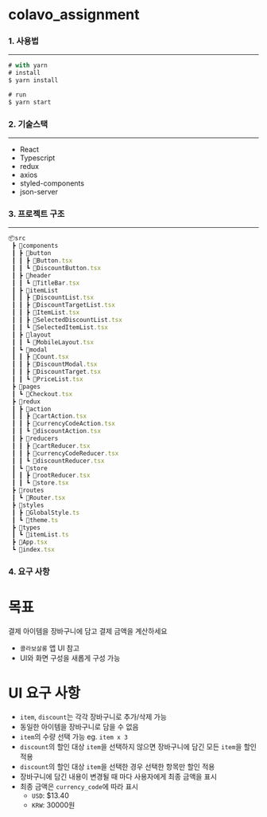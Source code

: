 # colavo_assignment

### 1. 사용법

---

```jsx
# with yarn
# install
$ yarn install

# run
$ yarn start
```

### 2. 기술스택

---

- React
- Typescript
- redux
- axios
- styled-components
- json-server

### 3. 프로젝트 구조

---

```jsx
📦src
 ┣ 📂components
 ┃ ┣ 📂button
 ┃ ┃ ┣ 📜Button.tsx
 ┃ ┃ ┗ 📜DiscountButton.tsx
 ┃ ┣ 📂header
 ┃ ┃ ┗ 📜TitleBar.tsx
 ┃ ┣ 📂itemList
 ┃ ┃ ┣ 📜DiscountList.tsx
 ┃ ┃ ┣ 📜DiscountTargetList.tsx
 ┃ ┃ ┣ 📜ItemList.tsx
 ┃ ┃ ┣ 📜SelectedDiscountList.tsx
 ┃ ┃ ┗ 📜SelectedItemList.tsx
 ┃ ┣ 📂layout
 ┃ ┃ ┗ 📜MobileLayout.tsx
 ┃ ┗ 📂modal
 ┃ ┃ ┣ 📜Count.tsx
 ┃ ┃ ┣ 📜DiscountModal.tsx
 ┃ ┃ ┣ 📜DiscountTarget.tsx
 ┃ ┃ ┗ 📜PriceList.tsx
 ┣ 📂pages
 ┃ ┗ 📜Checkout.tsx
 ┣ 📂redux
 ┃ ┣ 📂action
 ┃ ┃ ┣ 📜cartAction.tsx
 ┃ ┃ ┣ 📜currencyCodeAction.tsx
 ┃ ┃ ┗ 📜discountAction.tsx
 ┃ ┣ 📂reducers
 ┃ ┃ ┣ 📜cartReducer.tsx
 ┃ ┃ ┣ 📜currencyCodeReducer.tsx
 ┃ ┃ ┗ 📜discountReducer.tsx
 ┃ ┗ 📂store
 ┃ ┃ ┣ 📜rootReducer.tsx
 ┃ ┃ ┗ 📜store.tsx
 ┣ 📂routes
 ┃ ┗ 📜Router.tsx
 ┣ 📂styles
 ┃ ┣ 📜GlobalStyle.ts
 ┃ ┗ 📜theme.ts
 ┣ 📂types
 ┃ ┗ 📜itemList.ts
 ┣ 📜App.tsx
 ┗ 📜index.tsx
```

### 4. 요구 사항

# 목표

결제 아이템을 장바구니에 담고 결제 금액을 계산하세요

- `콜라보살롱` 앱 UI 참고
- UI와 화면 구성을 새롭게 구성 가능

# UI 요구 사항

- `item`, `discount`는 각각 장바구니로 추가/삭제 가능
- 동일한 아이템을 장바구니로 담을 수 없음
- `item`의 수량 선택 가능 eg. `item x 3`
- `discount`의 할인 대상 `item`을 선택하지 않으면 장바구니에 담긴 모든 `item`을 할인 적용
- `discount`의 할인 대상 `item`을 선택한 경우 선택한 항목만 할인 적용
- 장바구니에 담긴 내용이 변경될 때 마다 사용자에게 최종 금액을 표시
- 최종 금액은 `currency_code`에 따라 표시
  - `USD`: $13.40
  - `KRW`: 30000원
